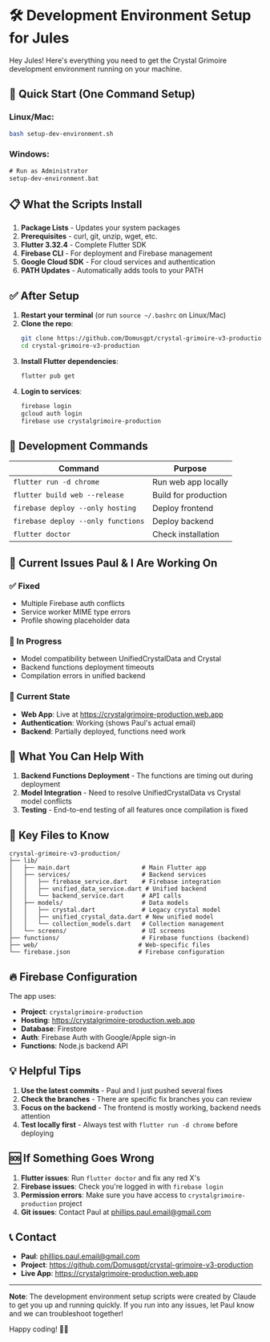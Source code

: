 # 🛠️ Development Environment Setup for Jules

Hey Jules! Here's everything you need to get the Crystal Grimoire development environment running on your machine.

## 🚀 Quick Start (One Command Setup)

### Linux/Mac:
```bash
bash setup-dev-environment.sh
```

### Windows:
```cmd
# Run as Administrator
setup-dev-environment.bat
```

## 📋 What the Scripts Install

1. **Package Lists** - Updates your system packages
2. **Prerequisites** - curl, git, unzip, wget, etc.
3. **Flutter 3.32.4** - Complete Flutter SDK
4. **Firebase CLI** - For deployment and Firebase management
5. **Google Cloud SDK** - For cloud services and authentication
6. **PATH Updates** - Automatically adds tools to your PATH

## ✅ After Setup

1. **Restart your terminal** (or run `source ~/.bashrc` on Linux/Mac)
2. **Clone the repo**:
   ```bash
   git clone https://github.com/Domusgpt/crystal-grimoire-v3-production.git
   cd crystal-grimoire-v3-production
   ```
3. **Install Flutter dependencies**:
   ```bash
   flutter pub get
   ```
4. **Login to services**:
   ```bash
   firebase login
   gcloud auth login
   firebase use crystalgrimoire-production
   ```

## 🔧 Development Commands

| Command | Purpose |
|---------|---------|
| `flutter run -d chrome` | Run web app locally |
| `flutter build web --release` | Build for production |
| `firebase deploy --only hosting` | Deploy frontend |
| `firebase deploy --only functions` | Deploy backend |
| `flutter doctor` | Check installation |

## 🐛 Current Issues Paul & I Are Working On

### ✅ Fixed
- Multiple Firebase auth conflicts
- Service worker MIME type errors
- Profile showing placeholder data

### 🔧 In Progress  
- Model compatibility between UnifiedCrystalData and Crystal
- Backend functions deployment timeouts
- Compilation errors in unified backend

### 📍 Current State
- **Web App**: Live at https://crystalgrimoire-production.web.app
- **Authentication**: Working (shows Paul's actual email)
- **Backend**: Partially deployed, functions need work

## 🎯 What You Can Help With

1. **Backend Functions Deployment** - The functions are timing out during deployment
2. **Model Integration** - Need to resolve UnifiedCrystalData vs Crystal model conflicts
3. **Testing** - End-to-end testing of all features once compilation is fixed

## 📂 Key Files to Know

```
crystal-grimoire-v3-production/
├── lib/
│   ├── main.dart                    # Main Flutter app
│   ├── services/                    # Backend services
│   │   ├── firebase_service.dart    # Firebase integration
│   │   ├── unified_data_service.dart # Unified backend
│   │   └── backend_service.dart     # API calls
│   ├── models/                      # Data models
│   │   ├── crystal.dart             # Legacy crystal model
│   │   ├── unified_crystal_data.dart # New unified model
│   │   └── collection_models.dart   # Collection management
│   └── screens/                     # UI screens
├── functions/                       # Firebase functions (backend)
├── web/                            # Web-specific files
└── firebase.json                   # Firebase configuration
```

## 🔥 Firebase Configuration

The app uses:
- **Project**: `crystalgrimoire-production`
- **Hosting**: https://crystalgrimoire-production.web.app
- **Database**: Firestore
- **Auth**: Firebase Auth with Google/Apple sign-in
- **Functions**: Node.js backend API

## 💡 Helpful Tips

1. **Use the latest commits** - Paul and I just pushed several fixes
2. **Check the branches** - There are specific fix branches you can review
3. **Focus on the backend** - The frontend is mostly working, backend needs attention
4. **Test locally first** - Always test with `flutter run -d chrome` before deploying

## 🆘 If Something Goes Wrong

1. **Flutter issues**: Run `flutter doctor` and fix any red X's
2. **Firebase issues**: Check you're logged in with `firebase login`
3. **Permission errors**: Make sure you have access to `crystalgrimoire-production` project
4. **Git issues**: Contact Paul at phillips.paul.email@gmail.com

## 📞 Contact

- **Paul**: phillips.paul.email@gmail.com
- **Project**: https://github.com/Domusgpt/crystal-grimoire-v3-production
- **Live App**: https://crystalgrimoire-production.web.app

---

**Note**: The development environment setup scripts were created by Claude to get you up and running quickly. If you run into any issues, let Paul know and we can troubleshoot together!

Happy coding! 🔮✨